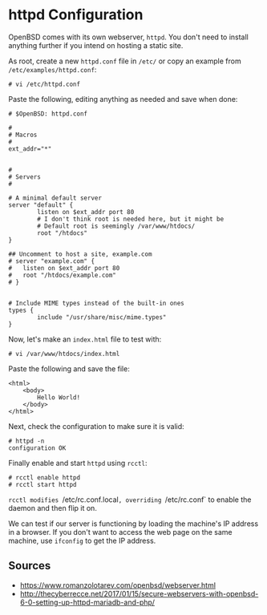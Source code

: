 # httpd Configuration

OpenBSD comes with its own webserver, `httpd`. You don't need to install anything further if you intend on hosting a static site. 

As root, create a new `httpd.conf` file in `/etc/` or copy an example from `/etc/examples/httpd.conf`:

```
# vi /etc/httpd.conf
```

Paste the following, editing anything as needed and save when done:

```
# $OpenBSD: httpd.conf

#
# Macros
#
ext_addr="*"


#
# Servers
#

# A minimal default server
server "default" {
        listen on $ext_addr port 80
		# I don't think root is needed here, but it might be
		# Default root is seemingly /var/www/htdocs/
        root "/htdocs"
}

## Uncomment to host a site, example.com
# server "example.com" {
#   listen on $ext_addr port 80
#   root "/htdocs/example.com"
# }


# Include MIME types instead of the built-in ones
types {
        include "/usr/share/misc/mime.types"
}
```

Now, let's make an `index.html` file to test with:

```
# vi /var/www/htdocs/index.html
```

Paste the following and save the file:

```
<html>
	<body>
		Hello World!
	</body>
</html>
```

Next, check the configuration to make sure it is valid:

```
# httpd -n
configuration OK
```

Finally enable and start `httpd` using `rcctl`:

```
# rcctl enable httpd
# rcctl start httpd
```

`rcctl modifies `/etc/rc.conf.local`, overriding `/etc/rc.conf` to enable the daemon and then flip it on.

We can test if our server is functioning by loading the machine's IP address in a browser. If you don't want to access the web page on the same machine, use `ifconfig` to get the IP address.

## Sources
* https://www.romanzolotarev.com/openbsd/webserver.html
* http://thecyberrecce.net/2017/01/15/secure-webservers-with-openbsd-6-0-setting-up-httpd-mariadb-and-php/